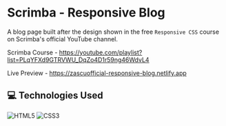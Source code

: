 # Scrimba - Responsive Blog

A blog page built after the design shown in the free `Responsive CSS` course on Scrimba's official YouTube channel.

Scrimba Course - https://youtube.com/playlist?list=PLqYFXd9GTRVWU_DqZo4D1r59ng46WdvL4

Live Preview - https://zascuofficial-responsive-blog.netlify.app

## 💻 Technologies Used

![HTML5](https://img.shields.io/badge/html5-%23E34F26.svg?style=for-the-badge&logo=html5&logoColor=white)
![CSS3](https://img.shields.io/badge/css3-%231572B6.svg?style=for-the-badge&logo=css3&logoColor=white)
